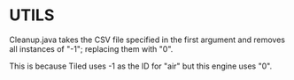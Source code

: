 UTILS
===

Cleanup.java takes the CSV file specified in the first argument and removes all instances of "-1"; replacing them with "0".

This is because Tiled uses -1 as the ID for "air" but this engine uses "0".
